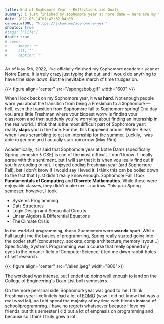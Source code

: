 ```yaml
---
title: End of Sophomore Year - Reflections and Goals
summary: i just finished my sophomore year at nore dame — here are my thoughts.
date: 2022-05-14T01:42:32-04:00
canonicalURL: "https://jchun.me/sophomore-year"
showtoc: true
#tags: ["life"]
draft: true
# cover:
#     image: ""
#     alt: ""
#     caption: ""
---
```


As of May 5th, 2022, I've officially finished my Sophomore academic year at Notre Dame. It is truly crazy just typing that out, and I would do anything to have time _slow down_. But the inevitable march of time trudges on.

{{< figure align="center" src="/spongebob.gif" width="600" >}}

When I look back on my Sophomore year, it was **hard**. Not enough people warn you about the transition from being a Freshman to a Sophomore — hell, even the transition from Sophomore fall to Sophomore spring! One day you are a little Freshman where your biggest worry is finding your classroom and then suddenly you're worrying about finding an internship in the real world. I think that is the most difficult part of Sophomore year: reality **slaps** you in the face. For me, this happened around Winter Break when I was scrambling to get an Internship for the summer. Luckily, I was able to get one and I actually start tomorrow (May 16th).

Academically, it is said that Sophomore year at Notre Dame (specifically Spring semester & CSE) is one of the most difficult. I don't know if I really agree with this sentiment, but I will say that it is when you really find out if you _love_ coding or not. I enjoyed coding Freshman year (and Sophomore Fall), but I don't know if I would say I loved it. I think this can be boiled down to the fact that I just didn't really know enough. Sophomore Fall I took **Fundamentals of Computing** and **Discrete Mathematics**. While these were enjoyable classes, they didn't make me ... curious. This past Spring semester, however, I took

-   Systems Programming
-   Data Structures
-   Logic Design and Sequential Circuits
-   Linear Algebra & Differential Equations
-   The Climate Crisis

In the world of programming, these 2 semesters were **worlds** apart. While Fall taught me the basics of programming, Spring really started going into the cooler stuff (concurrency, sockets, comp architecture, memory layout...) Specifically, Systems Programming was a course that really opened my eyes to the broader field of Computer Science; it led me down rabbit-holes of self research.

{{< figure align="center" src="/alien.jpeg" width="800">}}

The workload was intense, but I ended up doing well enough to land on the College of Engineering's Dean List both semesters.

On the more personal side, Sophomore year was good to me. I think Freshman year I definitely had a lot of [FOMO](https://www.merriam-webster.com/dictionary/FOMO) (wow I did not know that was a real word lol), so I did spend the majority of my time with friends instead of school/programming. I have no regrets whatsoever because I love my friends, but this semester I did put a lot of emphasis on programming and because so I think I truly grew a lot.
